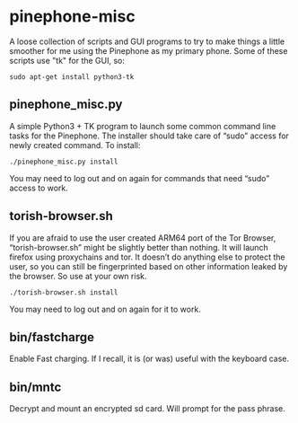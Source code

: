 # pinephone-misc
A loose collection of scripts and GUI programs to try to make things a little smoother for me using the Pinephone as my primary phone. Some of these scripts use "tk" for the GUI, so:

	sudo apt-get install python3-tk

## pinephone_misc.py
A simple Python3 + TK program to launch some common command line tasks for the Pinephone. The installer should take care of “sudo” access for newly created command. To install:

	./pinephone_misc.py install

You may need to log out and on again for commands that need “sudo” access to work.

## torish-browser.sh
If you are afraid to use the user created ARM64 port of the Tor Browser, “torish-browser.sh” might be slightly better than nothing. It will launch firefox using proxychains and tor. It doesn’t do anything else to protect the user, so you can still be fingerprinted based on other information leaked by the browser. So use at your own risk.

	./torish-browser.sh install

You may need to log out and on again for it to work.

## bin/fastcharge
Enable Fast charging. If I recall, it is (or was) useful with the keyboard case.

## bin/mntc
Decrypt and mount an encrypted sd card. Will prompt for the pass phrase. 
